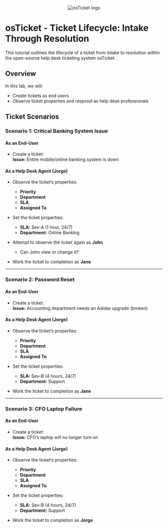 <p align="center">
<img src="https://i.imgur.com/Clzj7Xs.png" alt="osTicket logo"/>
</p>

<h1>osTicket - Ticket Lifecycle: Intake Through Resolution</h1>
This tutorial outlines the lifecycle of a ticket from intake to resolution within the open-source help desk ticketing system osTicket.
.<br />



## Overview  
In this lab, we will:  
- Create tickets as end users  
- Observe ticket properties and respond as help desk professionals  

## Ticket Scenarios  

### Scenario 1: Critical Banking System Issue  
#### As an End-User  
- Create a ticket:  
  **Issue:** Entire mobile/online banking system is down  

#### As a Help Desk Agent (**Jorge**)  
- Observe the ticket’s properties:  
  - **Priority**  
  - **Department**  
  - **SLA**  
  - **Assigned To**  

- Set the ticket properties:  
  - **SLA:** Sev-A (1 hour, 24/7)  
  - **Department:** Online Banking  

- Attempt to observe the ticket again as **John**  
  - Can John view or change it?  

- Work the ticket to completion as **Jane**  

---

### Scenario 2: Password Reset
#### As an End-User  
- Create a ticket:  
  **Issue:** Accounting department needs an Adobe upgrade (broken)  

#### As a Help Desk Agent (**Jorge**)  
- Observe the ticket’s properties:  
  - **Priority**  
  - **Department**  
  - **SLA**  
  - **Assigned To**  

- Set the ticket properties:  
  - **SLA:** Sev-B (4 hours, 24/7)  
  - **Department:** Support  

- Work the ticket to completion as **Jane**
---

### Scenario 3: CFO Laptop Failure  
#### As an End-User  
- Create a ticket:  
  **Issue:** CFO’s laptop will no longer turn on  

#### As a Help Desk Agent (**Jorge**)  
- Observe the ticket’s properties:  
  - **Priority**  
  - **Department**  
  - **SLA**  
  - **Assigned To**  

- Set the ticket properties:  
  - **SLA:** Sev-B (4 hours, 24/7)  
  - **Department:** Support  

- Work the ticket to completion as **Jorge**  

